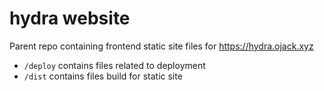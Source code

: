 # hydra website

Parent repo containing frontend static site files for https://hydra.ojack.xyz

- `/deploy` contains files related to deployment
- `/dist` contains files build for static site